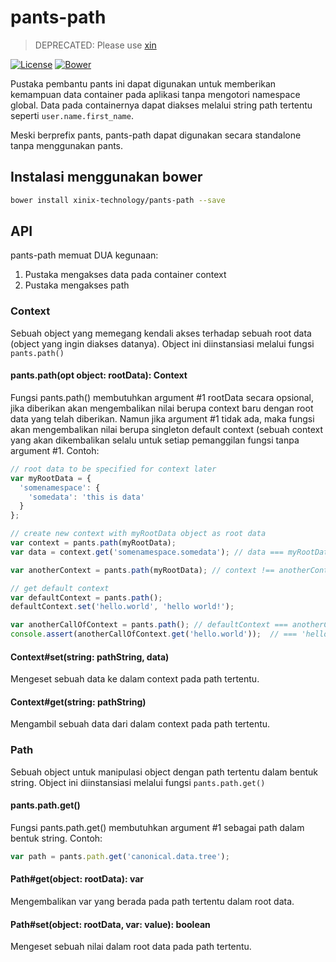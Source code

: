 # pants-path

> DEPRECATED: Please use [xin](https://github.com/xinix-technology/xin)

[![License](http://img.shields.io/badge/license-MIT-red.svg?style=flat-square)](https://github.com/xinix-technology/pants-path/blob/master/LICENSE)
[![Bower](http://img.shields.io/bower/v/xinix-technology/pants-path.svg?style=flat-square)](https://github.com/xinix-technology/pants-path)

Pustaka pembantu pants ini dapat digunakan untuk memberikan kemampuan data container pada aplikasi tanpa mengotori namespace global. Data pada containernya dapat diakses melalui string path tertentu seperti `user.name.first_name`.

Meski berprefix pants, pants-path dapat digunakan secara standalone tanpa menggunakan pants.

## Instalasi menggunakan bower

```bash
bower install xinix-technology/pants-path --save
```

##  API

pants-path memuat DUA kegunaan:

1. Pustaka mengakses data pada container context
2. Pustaka mengakses path

### Context

Sebuah object yang memegang kendali akses terhadap sebuah root data (object yang ingin diakses datanya). Object ini diinstansiasi melalui fungsi `pants.path()`

#### pants.path(opt object: rootData): Context

Fungsi pants.path() membutuhkan argument #1 rootData secara opsional, jika diberikan akan mengembalikan nilai berupa context baru dengan root data yang telah diberikan. Namun jika argument #1 tidak ada, maka fungsi akan mengembalikan nilai berupa singleton default context (sebuah context yang akan dikembalikan selalu untuk setiap pemanggilan fungsi tanpa argument #1.
Contoh:

```javascript
// root data to be specified for context later
var myRootData = {
  'somenamespace': {
    'somedata': 'this is data'
  }
};

// create new context with myRootData object as root data
var context = pants.path(myRootData);
var data = context.get('somenamespace.somedata'); // data === myRootData.somenamespace.somedata

var anotherContext = pants.path(myRootData); // context !== anotherContext

// get default context
var defaultContext = pants.path();
defaultContext.set('hello.world', 'hello world!');

var anotherCallOfContext = pants.path(); // defaultContext === anotherCallOfContext
console.assert(anotherCallOfContext.get('hello.world'));  // === 'hello world!'
```

#### Context#set(string: pathString, data)

Mengeset sebuah data ke dalam context pada path tertentu.

#### Context#get(string: pathString)

Mengambil sebuah data dari dalam context pada path tertentu.

### Path

Sebuah object untuk manipulasi object dengan path tertentu dalam bentuk string. Object ini diinstansiasi melalui fungsi `pants.path.get()`

#### pants.path.get()

Fungsi pants.path.get() membutuhkan argument #1 sebagai path dalam bentuk string.
Contoh:

```javascript
var path = pants.path.get('canonical.data.tree');
```

#### Path#get(object: rootData): var

Mengembalikan var yang berada pada path tertentu dalam root data.

#### Path#set(object: rootData, var: value): boolean

Mengeset sebuah nilai dalam root data pada path tertentu.
